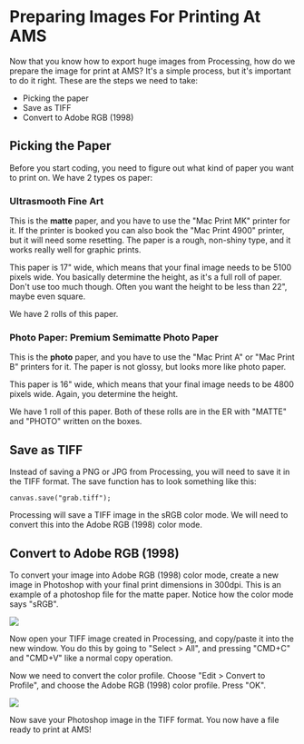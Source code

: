 Preparing Images For Printing At AMS
====================================

Now that you know how to export huge images from Processing, how do we prepare the image for print at AMS? It's a simple process, but it's important to do it right. These are the steps we need to take:

* Picking the paper
* Save as TIFF
* Convert to Adobe RGB (1998)


Picking the Paper
-----------------

Before you start coding, you need to figure out what kind of paper you want to print on. We have 2 types os paper:

### Ultrasmooth Fine Art

This is the **matte** paper, and you have to use the "Mac Print MK" printer for it. If the printer is booked you can also book the "Mac Print 4900" printer, but it will need some resetting. The paper is a rough, non-shiny type, and it works really well for graphic prints.

This paper is 17" wide, which means that your final image needs to be 5100 pixels wide. You basically determine the height, as it's a full roll of paper. Don't use too much though. Often you want the height to be less than 22", maybe even square.

We have 2 rolls of this paper.

### Photo Paper: Premium Semimatte Photo Paper

This is the **photo** paper, and you have to use the "Mac Print A" or "Mac Print B" printers for it. The paper is not glossy, but looks more like photo paper.

This paper is 16" wide, which means that your final image needs to be 4800 pixels wide. Again, you determine the height.

We have 1 roll of this paper. Both of these rolls are in the ER with "MATTE" and "PHOTO" written on the boxes.


Save as TIFF
------------

Instead of saving a PNG or JPG from Processing, you will need to save it in the TIFF format. The save function has to look something like this:

	canvas.save("grab.tiff");
	
Processing will save a TIFF image in the sRGB color mode. We will need to convert this into the Adobe RGB (1998) color mode.


Convert to Adobe RGB (1998)
---------------------------

To convert your image into Adobe RGB (1998) color mode, create a new image in Photoshop with your final print dimensions in 300dpi. This is an example of a photoshop file for the matte paper. Notice how the color mode says "sRGB".

<img src="http://runemadsen-2012.s3.amazonaws.com/printing-code-2012/other/photoshop1.jpg" />

Now open your TIFF image created in Processing, and copy/paste it into the new window. You do this by going to "Select > All", and pressing "CMD+C" and "CMD+V" like a normal copy operation.

Now we need to convert the color profile. Choose "Edit > Convert to Profile", and choose the Adobe RGB (1998) color profile. Press "OK".

<img src="http://runemadsen-2012.s3.amazonaws.com/printing-code-2012/other/photoshop2.jpg" />

Now save your Photoshop image in the TIFF format. You now have a file ready to print at AMS!